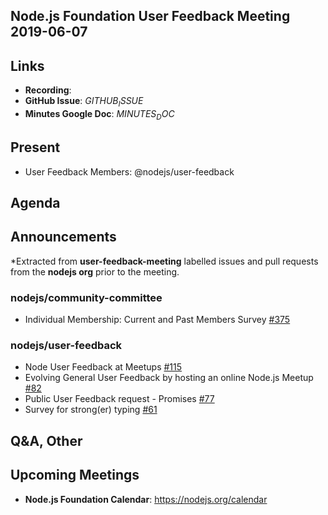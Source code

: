 ## Node.js Foundation User Feedback Meeting 2019-06-07

## Links

* **Recording**:
* **GitHub Issue**: $GITHUB_ISSUE$
* **Minutes Google Doc**: $MINUTES_DOC$

## Present

* User Feedback Members: @nodejs/user-feedback




## Agenda

## Announcements

*Extracted from **user-feedback-meeting** labelled issues and pull requests from the **nodejs org** prior to the meeting.

### nodejs/community-committee

* Individual Membership: Current and Past Members Survey [#375](https://github.com/nodejs/community-committee/issues/375)

### nodejs/user-feedback

* Node User Feedback at Meetups [#115](https://github.com/nodejs/user-feedback/issues/115)
* Evolving General User Feedback by hosting an online Node.js Meetup [#82](https://github.com/nodejs/user-feedback/issues/82)
* Public User Feedback request - Promises [#77](https://github.com/nodejs/user-feedback/issues/77)
* Survey for strong(er) typing [#61](https://github.com/nodejs/user-feedback/issues/61)



## Q&A, Other

## Upcoming Meetings

* **Node.js Foundation Calendar**: https://nodejs.org/calendar

